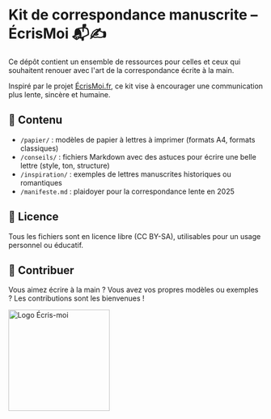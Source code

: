# Kit de correspondance manuscrite – ÉcrisMoi 📬✍️

Ce dépôt contient un ensemble de ressources pour celles et ceux qui souhaitent renouer avec l'art de la correspondance écrite à la main.

Inspiré par le projet [ÉcrisMoi.fr](https://www.ecrismoi.fr), ce kit vise à encourager une communication plus lente, sincère et humaine.

## 📂 Contenu

- `/papier/` : modèles de papier à lettres à imprimer (formats A4, formats classiques)
- `/conseils/` : fichiers Markdown avec des astuces pour écrire une belle lettre (style, ton, structure)
- `/inspiration/` : exemples de lettres manuscrites historiques ou romantiques
- `/manifeste.md` : plaidoyer pour la correspondance lente en 2025

## 📄 Licence

Tous les fichiers sont en licence libre (CC BY-SA), utilisables pour un usage personnel ou éducatif.

## 🤝 Contribuer

Vous aimez écrire à la main ? Vous avez vos propres modèles ou exemples ? Les contributions sont les bienvenues !

<img src="https://cdn.prod.website-files.com/67d2eebb178cadf65c6d0395/67d7eb65e7acd2f59758657d_logoecrismoi.svg" alt="Logo Écris-moi" width="200" />
